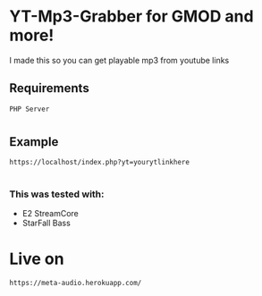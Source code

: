 # YT-Mp3-Grabber for GMOD and more!
I made this so you can get playable mp3 from youtube links
## Requirements
    PHP Server

#
## Example
    https://localhost/index.php?yt=yourytlinkhere
#

### This was tested with:
- E2 StreamCore
- StarFall Bass


# Live on
    https://meta-audio.herokuapp.com/

